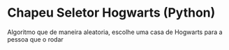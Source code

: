 # Chapeu Seletor Hogwarts (Python)

Algoritmo que de maneira aleatoria, escolhe uma casa de Hogwarts para a pessoa que o rodar
